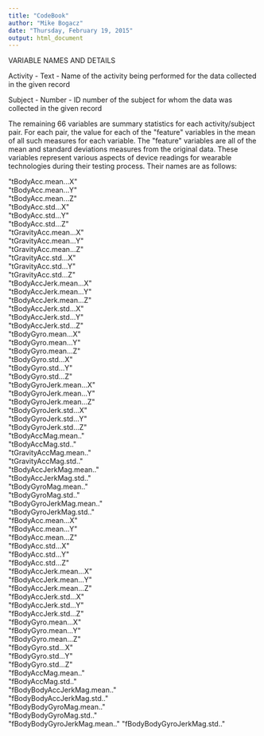 ```yaml
---
title: "CodeBook"
author: "Mike Bogacz"
date: "Thursday, February 19, 2015"
output: html_document
---
```


VARIABLE NAMES AND DETAILS

Activity - Text - Name of the activity being performed for the data collected in the given record

Subject - Number - ID number of the subject for whom the data was collected in the given record

The remaining 66 variables are summary statistics for each activity/subject pair.  For each pair, the value for each of the "feature" variables in the mean of all such measures for each variable.  The "feature" variables are all of the mean and standard deviations measures from the original data.  These variables represent various aspects of device readings for wearable technologies during their testing process.  Their names are as follows:

"tBodyAcc.mean...X"           
"tBodyAcc.mean...Y"          
"tBodyAcc.mean...Z"           
"tBodyAcc.std...X"           
"tBodyAcc.std...Y"            
"tBodyAcc.std...Z"           
"tGravityAcc.mean...X"        
"tGravityAcc.mean...Y"       
"tGravityAcc.mean...Z"        
"tGravityAcc.std...X"        
"tGravityAcc.std...Y"         
"tGravityAcc.std...Z"        
"tBodyAccJerk.mean...X"       
"tBodyAccJerk.mean...Y"      
"tBodyAccJerk.mean...Z"       
"tBodyAccJerk.std...X"       
"tBodyAccJerk.std...Y"        
"tBodyAccJerk.std...Z"       
"tBodyGyro.mean...X"          
"tBodyGyro.mean...Y"         
"tBodyGyro.mean...Z"          
"tBodyGyro.std...X"          
"tBodyGyro.std...Y"           
"tBodyGyro.std...Z"          
"tBodyGyroJerk.mean...X"      
"tBodyGyroJerk.mean...Y"     
"tBodyGyroJerk.mean...Z"      
"tBodyGyroJerk.std...X"      
"tBodyGyroJerk.std...Y"       
"tBodyGyroJerk.std...Z"      
"tBodyAccMag.mean.."          
"tBodyAccMag.std.."          
"tGravityAccMag.mean.."       
"tGravityAccMag.std.."       
"tBodyAccJerkMag.mean.."      
"tBodyAccJerkMag.std.."      
"tBodyGyroMag.mean.."         
"tBodyGyroMag.std.."         
"tBodyGyroJerkMag.mean.."     
"tBodyGyroJerkMag.std.."     
"fBodyAcc.mean...X"           
"fBodyAcc.mean...Y"          
"fBodyAcc.mean...Z"           
"fBodyAcc.std...X"           
"fBodyAcc.std...Y"            
"fBodyAcc.std...Z"           
"fBodyAccJerk.mean...X"       
"fBodyAccJerk.mean...Y"      
"fBodyAccJerk.mean...Z"       
"fBodyAccJerk.std...X"       
"fBodyAccJerk.std...Y"       
"fBodyAccJerk.std...Z"       
"fBodyGyro.mean...X"          
"fBodyGyro.mean...Y"         
"fBodyGyro.mean...Z"          
"fBodyGyro.std...X"          
"fBodyGyro.std...Y"           
"fBodyGyro.std...Z"          
"fBodyAccMag.mean.."          
"fBodyAccMag.std.."          
"fBodyBodyAccJerkMag.mean.."  
"fBodyBodyAccJerkMag.std.."  
"fBodyBodyGyroMag.mean.."     
"fBodyBodyGyroMag.std.."     
"fBodyBodyGyroJerkMag.mean.." 
"fBodyBodyGyroJerkMag.std.." 